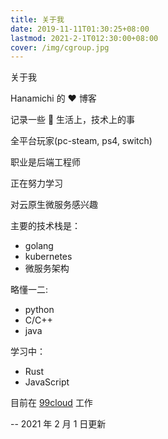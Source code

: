 ```yaml
---
title: 关于我
date: 2019-11-11T01:30:25+08:00
lastmod: 2021-2-1T012:30:00+08:00
cover: /img/cgroup.jpg
---
```


关于我

<!--more-->

Hanamichi 的  :heart: 博客

记录一些  :rainbow: 生活上，技术上的事

全平台玩家(pc-steam, ps4, switch)

职业是后端工程师

正在努力学习

对云原生微服务感兴趣

主要的技术栈是：

- golang
- kubernetes
- 微服务架构

略懂一二:

- python
- C/C++
- java

学习中：

- Rust
- JavaScript

目前在 [99cloud](http://www.99cloud.net) 工作

-- 2021 年 2 月 1 日更新